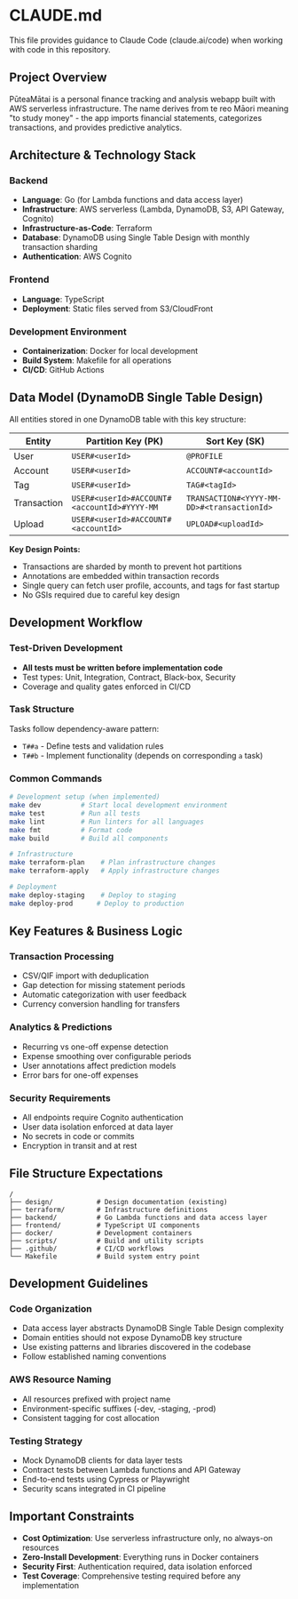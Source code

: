 # CLAUDE.md

This file provides guidance to Claude Code (claude.ai/code) when working with code in this repository.

## Project Overview

PūteaMātai is a personal finance tracking and analysis webapp built with AWS serverless infrastructure. The name derives from te reo Māori meaning "to study money" - the app imports financial statements, categorizes transactions, and provides predictive analytics.

## Architecture & Technology Stack

### Backend
- **Language**: Go (for Lambda functions and data access layer)
- **Infrastructure**: AWS serverless (Lambda, DynamoDB, S3, API Gateway, Cognito)
- **Infrastructure-as-Code**: Terraform
- **Database**: DynamoDB using Single Table Design with monthly transaction sharding
- **Authentication**: AWS Cognito

### Frontend
- **Language**: TypeScript
- **Deployment**: Static files served from S3/CloudFront

### Development Environment
- **Containerization**: Docker for local development
- **Build System**: Makefile for all operations
- **CI/CD**: GitHub Actions

## Data Model (DynamoDB Single Table Design)

All entities stored in one DynamoDB table with this key structure:

| Entity      | Partition Key (PK)                          | Sort Key (SK)                              |
| ----------- | ------------------------------------------- | ------------------------------------------ |
| User        | `USER#<userId>`                             | `@PROFILE`                                 |
| Account     | `USER#<userId>`                             | `ACCOUNT#<accountId>`                      |
| Tag         | `USER#<userId>`                             | `TAG#<tagId>`                              |
| Transaction | `USER#<userId>#ACCOUNT#<accountId>#YYYY-MM` | `TRANSACTION#<YYYY-MM-DD>#<transactionId>` |
| Upload      | `USER#<userId>#ACCOUNT#<accountId>`         | `UPLOAD#<uploadId>`                        |

**Key Design Points:**
- Transactions are sharded by month to prevent hot partitions
- Annotations are embedded within transaction records
- Single query can fetch user profile, accounts, and tags for fast startup
- No GSIs required due to careful key design

## Development Workflow

### Test-Driven Development
- **All tests must be written before implementation code**
- Test types: Unit, Integration, Contract, Black-box, Security
- Coverage and quality gates enforced in CI/CD

### Task Structure
Tasks follow dependency-aware pattern:
- `T##a` - Define tests and validation rules
- `T##b` - Implement functionality (depends on corresponding `a` task)

### Common Commands
```bash
# Development setup (when implemented)
make dev          # Start local development environment
make test         # Run all tests
make lint         # Run linters for all languages
make fmt          # Format code
make build        # Build all components

# Infrastructure
make terraform-plan    # Plan infrastructure changes
make terraform-apply   # Apply infrastructure changes

# Deployment
make deploy-staging    # Deploy to staging
make deploy-prod      # Deploy to production
```

## Key Features & Business Logic

### Transaction Processing
- CSV/QIF import with deduplication
- Gap detection for missing statement periods
- Automatic categorization with user feedback
- Currency conversion handling for transfers

### Analytics & Predictions
- Recurring vs one-off expense detection
- Expense smoothing over configurable periods
- User annotations affect prediction models
- Error bars for one-off expenses

### Security Requirements
- All endpoints require Cognito authentication
- User data isolation enforced at data layer
- No secrets in code or commits
- Encryption in transit and at rest

## File Structure Expectations

```
/
├── design/           # Design documentation (existing)
├── terraform/        # Infrastructure definitions
├── backend/          # Go Lambda functions and data access layer
├── frontend/         # TypeScript UI components
├── docker/           # Development containers
├── scripts/          # Build and utility scripts
├── .github/          # CI/CD workflows
└── Makefile          # Build system entry point
```

## Development Guidelines

### Code Organization
- Data access layer abstracts DynamoDB Single Table Design complexity
- Domain entities should not expose DynamoDB key structure
- Use existing patterns and libraries discovered in the codebase
- Follow established naming conventions

### AWS Resource Naming
- All resources prefixed with project name
- Environment-specific suffixes (-dev, -staging, -prod)
- Consistent tagging for cost allocation

### Testing Strategy
- Mock DynamoDB clients for data layer tests
- Contract tests between Lambda functions and API Gateway
- End-to-end tests using Cypress or Playwright
- Security scans integrated in CI pipeline

## Important Constraints

- **Cost Optimization**: Use serverless infrastructure only, no always-on resources
- **Zero-Install Development**: Everything runs in Docker containers
- **Security First**: Authentication required, data isolation enforced
- **Test Coverage**: Comprehensive testing required before any implementation